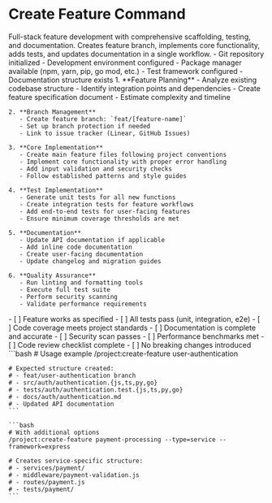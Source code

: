 # Create Feature Command

<instructions>
  <context>
    Full-stack feature development with comprehensive scaffolding, testing, and documentation. Creates feature branch, implements core functionality, adds tests, and updates documentation in a single workflow.
  </context>
  
  <requirements>
    - Git repository initialized
    - Development environment configured
    - Package manager available (npm, yarn, pip, go mod, etc.)
    - Test framework configured
    - Documentation structure exists
  </requirements>
  
  <execution>
    1. **Feature Planning**
       - Analyze existing codebase structure
       - Identify integration points and dependencies
       - Create feature specification document
       - Estimate complexity and timeline
    
    2. **Branch Management**
       - Create feature branch: `feat/[feature-name]`
       - Set up branch protection if needed
       - Link to issue tracker (Linear, GitHub Issues)
    
    3. **Core Implementation**
       - Create main feature files following project conventions
       - Implement core functionality with proper error handling
       - Add input validation and security checks
       - Follow established patterns and style guides
    
    4. **Test Implementation**
       - Generate unit tests for all new functions
       - Create integration tests for feature workflows
       - Add end-to-end tests for user-facing features
       - Ensure minimum coverage thresholds are met
    
    5. **Documentation**
       - Update API documentation if applicable
       - Add inline code documentation
       - Create user-facing documentation
       - Update changelog and migration guides
    
    6. **Quality Assurance**
       - Run linting and formatting tools
       - Execute full test suite
       - Perform security scanning
       - Validate performance requirements
  </execution>
  
  <validation>
    - [ ] Feature works as specified
    - [ ] All tests pass (unit, integration, e2e)
    - [ ] Code coverage meets project standards
    - [ ] Documentation is complete and accurate
    - [ ] Security scan passes
    - [ ] Performance benchmarks met
    - [ ] Code review checklist complete
    - [ ] No breaking changes introduced
  </validation>
  
  <examples>
    ```bash
    # Usage example
    /project:create-feature user-authentication
    
    # Expected structure created:
    # - feat/user-authentication branch
    # - src/auth/authentication.{js,ts,py,go}
    # - tests/auth/authentication.test.{js,ts,py,go}
    # - docs/auth/authentication.md
    # - Updated API documentation
    ```
    
    ```bash
    # With additional options
    /project:create-feature payment-processing --type=service --framework=express
    
    # Creates service-specific structure:
    # - services/payment/
    # - middleware/payment-validation.js
    # - routes/payment.js
    # - tests/payment/
    ```
  </examples>
</instructions>